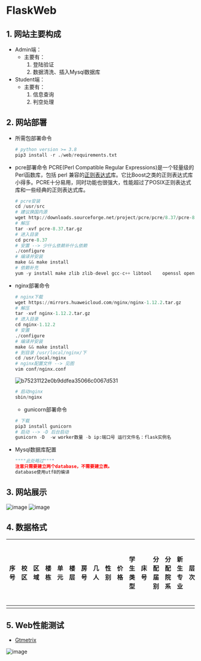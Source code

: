 # FlaskWeb
## 1. 网站主要构成

- Admin端：
  - 主要有：
    1. 登陆验证 
    2. 数据清洗、插入Mysql数据库
- Student端：
  - 主要有：
    1. 信息查询
    2. 判空处理

## 2. 网站部署

- 所需包部署命令

  ```python
  # python version >= 3.8
  pip3 install -r ./web/requirements.txt
  ```

- pcre部署命令
  PCRE(Perl Compatible Regular Expressions)是一个轻量级的Perl函数库，包括 perl 兼容的[正则表达式](https://so.csdn.net/so/search?q=正则表达式&spm=1001.2101.3001.7020)库。它比Boost之类的正则表达式库小得多。PCRE十分易用，同时功能也很强大，性能超过了POSIX正则表达式库和一些经典的正则表达式库。

  ```python
  # pcre安装
  cd /usr/src
  # 建议换国内源
  wget http://downloads.sourceforge.net/project/pcre/pcre/8.37/pcre-8.37.tar.gz
  # 解压
  tar -xvf pcre-8.37.tar.gz
  # 进入目录
  cd pcre-8.37
  # 安置 --> 少什么依赖补什么依赖
  ./configure
  # 编译并安装
  make && make install
  # 依赖补充
  yum -y install make zlib zlib-devel gcc-c++ libtool    openssl openssl-devel
  ```

- nginx部署命令

  ```python
  # nginx下载
  wget https://mirrors.huaweicloud.com/nginx/nginx-1.12.2.tar.gz
  # 解压
  tar -xvf nginx-1.12.2.tar.gz
  # 进入目录
  cd nginx-1.12.2
  # 安置
  ./configure
  # 编译并安装
  make && make install
  # 到目录 /usr/local/nginx/下
  cd /usr/local/nginx
  # nginx配置文件 --> 见图
  vim conf/nginx.conf
  ```

  ![b75231122e0b9ddfea35066c0067d531](https://user-images.githubusercontent.com/61780819/180656570-84a96aea-e71c-43be-b305-efa4aa0352f5.png)


  ```py
  # 启动nginx
  sbin/nginx
  ```

  - gunicorn部署命令

  ```python
  # 下载
  pip3 install gunicorn
  # 启动 --> -D 后台启动
  gunicorn -D  -w worker数量 -b ip:端口号 运行文件名：flask实例名
  ```

- Mysql数据库配置

  ```python
  """"此处略过""""
  注意只需要建立两个database，不需要建立表。
  database使用utf8的编译
  ```

## 3. 网站展示

![image](https://user-images.githubusercontent.com/61780819/183365567-889f6690-83e0-40e5-b8e3-867140641fd9.png)
![image](https://user-images.githubusercontent.com/61780819/183365223-3b7b8005-3318-437c-9f9e-facd6a67293d.png)





## 4. 数据格式

| 序号 | 校区 | 区域 | 楼栋 | 单元 | 楼层 | 房号 | 几人 | 性别 | 价格 | 学生类型 | 床号 | 分配届别 | 分配院系 | 新生专业 | 层次 | 身份证号 | 姓名 | 班级 | 辅导员 | 辅导员联系方式 |
| ---- | ---- | ---- | ---- | ---- | ---- | ---- | ---- | ---- | ---- | -------- | ---- | -------- | -------- | -------- | ---- | -------- | ---- | ---- | ------ | -------------- |
|      |      |      |      |      |      |      |      |      |      |          |      |          |          |          |      |          |      |      |        |                |

## 5. Web性能测试

-  [Gtmetrix](https://gtmetrix.com)

![image](https://user-images.githubusercontent.com/61780819/183365348-9d168e4e-4b84-4c82-82ed-bfcd6bd74793.png)
